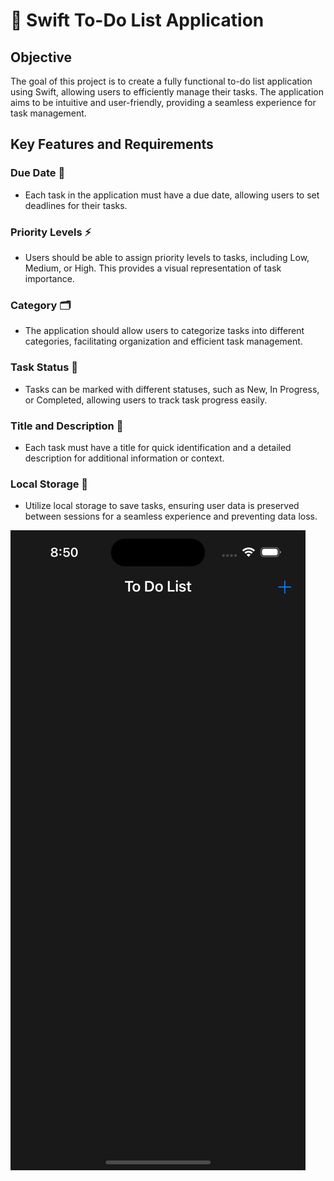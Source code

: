 # 🚀 Swift To-Do List Application

## Objective
The goal of this project is to create a fully functional to-do list application using Swift, allowing users to efficiently manage their tasks. The application aims to be intuitive and user-friendly, providing a seamless experience for task management.

## Key Features and Requirements

### Due Date 📅
- Each task in the application must have a due date, allowing users to set deadlines for their tasks.

### Priority Levels ⚡
- Users should be able to assign priority levels to tasks, including Low, Medium, or High. This provides a visual representation of task importance.

### Category 🗂️
- The application should allow users to categorize tasks into different categories, facilitating organization and efficient task management.

### Task Status 🔄
- Tasks can be marked with different statuses, such as New, In Progress, or Completed, allowing users to track task progress easily.

### Title and Description 📝
- Each task must have a title for quick identification and a detailed description for additional information or context.

### Local Storage 💾
- Utilize local storage to save tasks, ensuring user data is preserved between sessions for a seamless experience and preventing data loss.

<img src="https://github.com/kiranpulapa/To-Do-List-Application-using-Swift/blob/main/Simulator%20Screenshot%20-%20iPhone%2015%20Pro%20-2024-01-10%20at%2006.40.35.png.jpeg">
